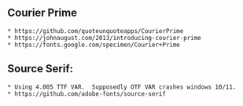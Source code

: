 ## Courier Prime

    * https://github.com/quoteunquoteapps/CourierPrime
    * https://johnaugust.com/2013/introducing-courier-prime
    * https://fonts.google.com/specimen/Courier+Prime

## Source Serif:

    * Using 4.005 TTF VAR.  Supposedly OTF VAR crashes windows 10/11.
    * https://github.com/adobe-fonts/source-serif


